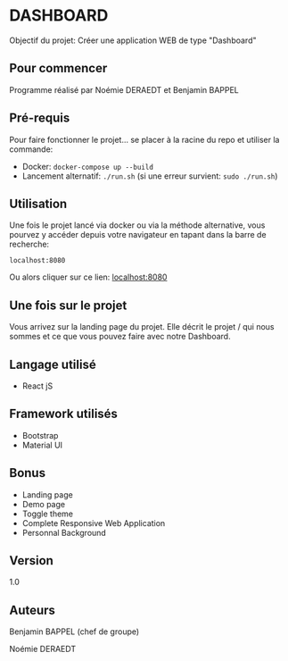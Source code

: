 # DASHBOARD

Objectif du projet: Créer une application WEB de type "Dashboard"

## Pour commencer

Programme réalisé par Noémie DERAEDT et Benjamin BAPPEL

## Pré-requis

Pour faire fonctionner le projet...
se placer à la racine du repo et utiliser la commande:

- Docker: `docker-compose up --build`
- Lancement alternatif: `./run.sh` (si une erreur survient: `sudo ./run.sh`)

## Utilisation

Une fois le projet lancé via docker ou via la méthode alternative, vous pourvez y accéder depuis votre navigateur en tapant dans la barre de recherche:

    localhost:8080

Ou alors cliquer sur ce lien: [localhost:8080](http://localhost:8080)

## Une fois sur le projet

Vous arrivez sur la landing page du projet. Elle décrit le projet / qui nous sommes et ce que vous pouvez faire avec notre Dashboard.

## Langage utilisé

- React jS

## Framework utilisés

- Bootstrap
- Material UI

## Bonus

- Landing page
- Demo page
- Toggle theme
- Complete Responsive Web Application
- Personnal Background

## Version

1.0

## Auteurs

Benjamin BAPPEL (chef de groupe)

Noémie DERAEDT
